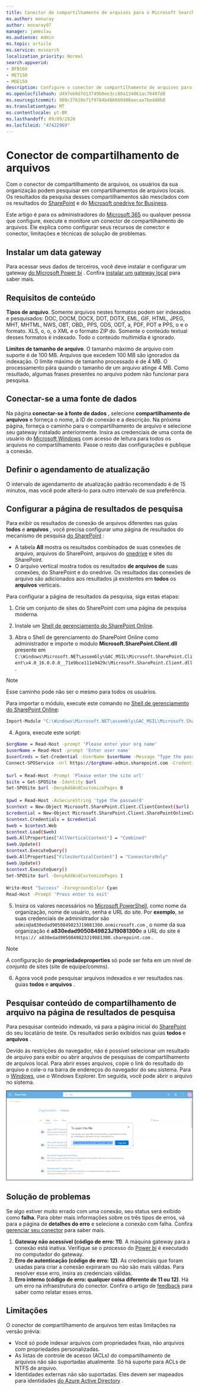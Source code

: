 ```yaml
---
title: Conector de compartilhamento de arquivos para o Microsoft Search
ms.author: monaray
author: monaray97
manager: jameslau
ms.audience: Admin
ms.topic: article
ms.service: mssearch
localization_priority: Normal
search.appverid:
- BFB160
- MET150
- MOE150
description: Configure o conector de compartilhamento de arquivos para o Microsoft Search.
ms.openlocfilehash: d497e60d7d13749b0ee3cc80a134061ac70407d8
ms.sourcegitcommit: 988c37610e71f9784b486660400aecaa7bed40b0
ms.translationtype: MT
ms.contentlocale: pt-BR
ms.lasthandoff: 09/09/2020
ms.locfileid: "47422969"
---
```

# <a name="file-share-connector"></a>Conector de compartilhamento de arquivos

Com o conector de compartilhamento de arquivos, os usuários da sua organização podem pesquisar em compartilhamentos de arquivos locais. Os resultados da pesquisa desses compartilhamentos são mesclados com os resultados do [SharePoint](http://sharepoint.com/) e do [Microsoft onedrive for Business](https://onedrive.live.com/about/business/).

Este artigo é para os administradores do [Microsoft 365](https://www.microsoft.com/microsoft-365) ou qualquer pessoa que configure, execute e monitore um conector de compartilhamento de arquivos. Ele explica como configurar seus recursos de conector e conector, limitações e técnicas de solução de problemas.

## <a name="install-a-data-gateway"></a>Instalar um data gateway
Para acessar seus dados de terceiros, você deve instalar e configurar um gateway [do Microsoft Power bi](https://msit.powerbi.com/) . Confira [instalar um gateway local](https://docs.microsoft.com/data-integration/gateway/service-gateway-install) para saber mais.  

## <a name="content-requirements"></a>Requisitos de conteúdo
**Tipos de arquivo**. Somente arquivos nestes formatos podem ser indexados e pesquisados: DOC, DOCM, DOCX, DOT, DOTX, EML, GIF, HTML, JPEG, MHT, MHTML, NWS, OBT, OBD,, PPS, ODS, ODT, a, PDF, POT e PPS, o e o formato. XLS, o, o, o XML e o formato ZIP do. Somente o conteúdo textual desses formatos é indexado. Todo o conteúdo multimídia é ignorado.
 
**Limites de tamanho de arquivo**. O tamanho máximo de arquivo com suporte é de 100 MB. Arquivos que excedem 100 MB são ignorados da indexação. O limite máximo de tamanho processado é de 4 MB. O processamento pára quando o tamanho de um arquivo atinge 4 MB. Como resultado, algumas frases presentes no arquivo podem não funcionar para pesquisa.

## <a name="connect-to-a-data-source"></a>Conectar-se a uma fonte de dados
Na página **conectar-se à fonte de dados** , selecione **compartilhamento de arquivos** e forneça o nome, a ID de conexão e a descrição. Na próxima página, forneça o caminho para o compartilhamento de arquivo e selecione seu gateway instalado anteriormente. Insira as credenciais de uma conta de usuário do [Microsoft Windows](https://microsoft.com/windows) com acesso de leitura para todos os arquivos no compartilhamento. Passe o resto das configurações e publique a conexão.

## <a name="set-the-refresh-schedule"></a>Definir o agendamento de atualização
O intervalo de agendamento de atualização padrão recomendado é de 15 minutos, mas você pode alterá-lo para outro intervalo de sua preferência.

## <a name="set-up-your-search-results-page"></a>Configurar a página de resultados de pesquisa
Para exibir os resultados de conexão de arquivos diferentes nas guias **todos** e **arquivos** , você precisa configurar uma página de resultados do mecanismo de pesquisa [do SharePoint](http://sharepoint.com/) :
- A tabela **All** mostra os resultados combinados de suas conexões de arquivo, arquivos do SharePoint, arquivos do [onedrive](https://onedrive.live.com/about/business/) e sites do SharePoint. 
- O arquivo vertical mostra todos os resultados **de arquivos de** suas conexões, do SharePoint e do onedrive.
Os resultados das conexões de arquivo são adicionados aos resultados já existentes em **todos** os **arquivos** verticais.

Para configurar a página de resultados da pesquisa, siga estas etapas:
1. Crie um conjunto de sites do SharePoint com uma página de pesquisa moderna.

2. Instale um [Shell de gerenciamento do SharePoint Online](https://www.microsoft.com/download/details.aspx?id=35588).

3. Abra o Shell de gerenciamento do SharePoint Online como administrador e importe o módulo **Microsoft.SharePoint.Client.dll** presente em `C:\Windows\Microsoft.NET\assembly\GAC_MSIL\Microsoft.SharePoint.Client\v4.0_16.0.0.0__71e9bce111e9429c\Microsoft.SharePoint.Client.dll` .

> [!NOTE]
> Esse caminho pode não ser o mesmo para todos os usuários.

Para importar o módulo, execute este comando no [Shell de gerenciamento do SharePoint Online](https://www.microsoft.com/download/details.aspx?id=35588):
```bash
Import-Module "C:\Windows\Microsoft.NET\assembly\GAC_MSIL\Microsoft.SharePoint.Client\v4.0_16.0.0.0__71e9bce111e9429c\Microsoft.SharePoint.Client.dll" 
```

4. Agora, execute este script:
```bash
$orgName = Read-Host -prompt 'Please enter your org name'
$userName = Read-Host -prompt 'Enter user name'
$userCreds = Get-Credential -UserName $userName -Message "Type the password"
Connect-SPOService -Url https://$orgName-admin.sharepoint.com -Credential $userCreds

$url = Read-Host -Prompt 'Please enter the site url'
$site = Get-SPOSite -Identity $url
Set-SPOSite $url -DenyAddAndCustomizePages 0

$pwd = Read-Host -AsSecureString 'type the password'
$context = New-Object Microsoft.SharePoint.Client.ClientContext($url)
$credential = New-Object Microsoft.SharePoint.Client.SharePointOnlineCredentials($userName, $pwd)
$context.Credentials = $credential
$web = $context.Web
$context.Load($web)
$web.AllProperties["AllVerticalContent"] = "Combined"
$web.Update()
$context.ExecuteQuery()
$web.AllProperties["FilesVerticalContent"] = "ConnectorsOnly"
$web.Update()
$context.ExecuteQuery()
Set-SPOSite $url -DenyAddAndCustomizePages 1

Write-Host "Success" -ForegroundColor Cyan
Read-Host -Prompt 'Press enter to exit'
```

5. Insira os valores necessários no [Microsoft PowerShell](https://microsoft.com/powershell), como nome da organização, nome de usuário, senha e URL do site. Por **exemplo**, se suas credenciais de administrador são `admin@a830edad9050849823J19081300.onmicrosoft.com` , o nome da sua organização é **a830edad9050849823J19081300**e a URL do site é `https:// a830edad9050849823J19081300.sharepoint.com` .

> [!NOTE]
> A configuração de **propriedadeproperties** só pode ser feita em um nível de conjunto de sites (site de equipe/comms).

6. Agora você pode pesquisar arquivos indexados e ver resultados nas guias **todos** e **arquivos** .

## <a name="search-for-file-share-content-in-the-search-results-page"></a>Pesquisar conteúdo de compartilhamento de arquivo na página de resultados de pesquisa
Para pesquisar conteúdo indexado, vá para a página inicial do [SharePoint](http://sharepoint.com/) do seu locatário de teste. Os resultados serão exibidos nas guias **todos** e **arquivos** .

Devido às restrições do navegador, não é possível selecionar um resultado de arquivo para exibir ou abrir arquivos de pesquisas de compartilhamento de arquivos local. Para abrir esses arquivos, copie o link do resultado do arquivo e cole-o na barra de endereços do navegador do seu sistema. Para o [Windows](https://microsoft.com/windows), use o Windows Explorer. Em seguida, você pode abrir o arquivo no sistema.

![Pesquisa do SharePoint com a caixa de diálogo Copiar link aberta.](media/fileshare-search.png)

## <a name="troubleshooting"></a>Solução de problemas
Se algo estiver muito errado com uma conexão, seu status será exibido como **falha**. Para obter mais informações sobre os três tipos de erros, vá para a página de **detalhes do erro** e selecione a conexão com falha. Confira [gerenciar seu conector](manage-connector.md) para saber mais.
1. **Gateway não acessível (código de erro: 11)**. A máquina gateway para a conexão está inativa. Verifique se o processo do [Power bi](https://msit.powerbi.com/) é executado no computador do gateway.
2. **Erro de autenticação (código de erro: 12)**. As credenciais que foram usadas para criar a conexão expiraram ou não são mais válidas. Para resolver esse erro, insira as credenciais válidas.
3. **Erro interno (código de erro: qualquer coisa diferente de 11 ou 12)**. Há um erro na infraestrutura do conector. Confira o artigo de [feedback](connectors-feedback.md) para saber como relatar esses erros.

## <a name="limitations"></a>Limitações
O conector de compartilhamento de arquivos tem estas limitações na versão prévia:
* Você só pode indexar arquivos com propriedades fixas, não arquivos com propriedades personalizadas.
* As listas de controle de acesso (ACLs) do compartilhamento de arquivos não são suportadas atualmente. Só há suporte para ACLs de NTFS de arquivo.
* Identidades externas não são suportadas. Eles devem ser mapeados para identidades [do Azure Active Directory](https://docs.microsoft.com/azure/active-directory/) .
